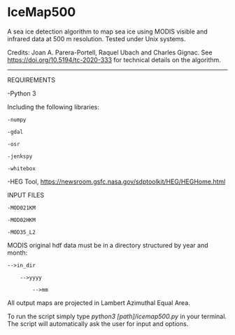 # IceMap500

A sea ice detection algorithm to map sea ice using MODIS visible and infrared data at 500 m resolution. Tested under Unix systems.

Credits: Joan A. Parera-Portell, Raquel Ubach and Charles Gignac.
See https://doi.org/10.5194/tc-2020-333 for technical details on the algorithm.
***********************************************************************************************************************************

REQUIREMENTS

-Python 3

  Including the following libraries:
  
    -numpy
    
    -gdal
    
    -osr
    
    -jenkspy
    
    -whitebox

-HEG Tool, https://newsroom.gsfc.nasa.gov/sdptoolkit/HEG/HEGHome.html


INPUT FILES

    -MOD021KM

    -MOD02HKM 

    -MOD35_L2
  
  
MODIS original hdf data must be in a directory structured by year and month:
  
    -->in_dir
  
        -->yyyy
      
            -->mm

All output maps are projected in Lambert Azimuthal Equal Area.

To run the script simply type *python3 [path]/icemap500.py* in your terminal. The script will automatically ask the
user for input and options.
